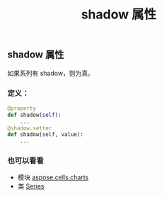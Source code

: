 ﻿---
title: shadow 属性
second_title: Aspose.Cells for Python via .NET API 参考资料
description:
type: docs
weight: 400
url: /zh/python-net/aspose.cells.charts/series/shadow/
is_root: false
---
## shadow 属性

如果系列有 shadow，则为真。
### 定义：
```python
@property
def shadow(self):
    ...
@shadow.setter
def shadow(self, value):
    ...
```

### 也可以看看
* 模块 [aspose.cells.charts](../../)
* 类 [Series](/cells/zh/python-net/aspose.cells.charts/series)
